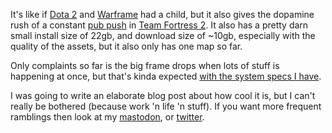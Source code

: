 It's like if [Dota 2](https://www.dota2.com/home) and [Warframe](https://www.warframe.com/) had a child, but it also gives the dopamine rush of a constant [pub push](https://www.urbandictionary.com/define.php?term=Pub%20push) in [Team Fortress 2](https://www.teamfortress.com/). It also has a pretty darn small install size of 22gb, and download size of ~10gb, especially with the quality of the assets, but it also only has one map so far.

Only complaints so far is the big frame drops when lots of stuff is happening at once, but that's kinda expected [with the system specs I have](https://valid.x86.fr/6lj1xd).

I was going to write an elaborate blog post about how cool it is, but I can't really be bothered (because work 'n life 'n stuff). If you want more frequent ramblings then look at my [mastodon](https://dariox.club/@kate), or [twitter](https://twitter.com/SeedVEVO).